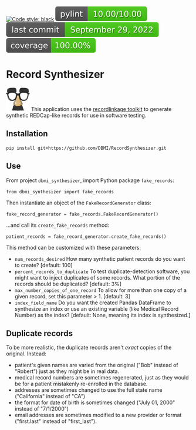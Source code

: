 [![Code style: black](https://img.shields.io/badge/code%20style-black-000000.svg)](https://github.com/psf/black)
![Pylint](./.github/badges/pylint-badge.svg?dummy=8484744)
![Last Commit Date](./.github/badges/last-commit-badge.svg?dummy=8484744)
![Coverage Status](./.github/badges/coverage-badge.svg?dummy=8484744)

# Record Synthesizer
![image info](./pictures/groucho_small.png) This application uses the [recordlinkage toolkit](https://recordlinkage.readthedocs.io/en/latest/index.html) to generate synthetic REDCap-like records for use in software testing.

## Installation
    pip install git+https://github.com/DBMI/RecordSynthesizer.git

## Use
From project `dbmi_synthesizer`, import Python package `fake_records`:

    from dbmi_synthesizer import fake_records

Then instantiate an object of the `FakeRecordGenerator` class:

    fake_record_generator = fake_records.FakeRecordGenerator()

...and call its `create_fake_records` method:

    patient_records = fake_record_generator.create_fake_records()

This method can be customized with these parameters:
* `num_records_desired` How many synthetic patient records do you want to create? [default: 100]
* `percent_records_to_duplicate` To test duplicate-detection software, you might want to inject duplicates of some records. What portion of the records should be duplicated? [default: 3%]
* `max_number_copies_of_one_record` To allow for more than one copy of a given record, set this parameter > 1. [default: 3]
* `index_field_name` Do you want the created Pandas DataFrame to synthesize an index or use an existing variable (like Medical Record Number) as the index? [default: None, meaning its index is synthesized.]

## Duplicate records
To be more realistic, the duplicate records aren't *exact* copies of the original. Instead:
* patient's given names are varied from the original ("Bob" instead of "Robert") just as they might be in real data.
* medical record numbers are sometimes regenerated, just as they would be for a patient mistakenly re-enrolled in the database.
* addresses are sometimes changed to use the full state name ("California" instead of "CA")
* the format for date of birth is sometimes changed ("July 01, 2000" instead of "7/1/2000")
* email addresses are sometimes modified to a new provider or format ("first.last" instead of "first_last").